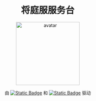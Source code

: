 <h1 align="center"> 将庭服服务台 </h1>
<p align="center">
  <img src="https://github.com/jiangtingdev.png" width="200px" alt="avatar">
</p>
<p align="center">
  由 <a href="https://vuepress.vuejs.org/"><img alt="Static Badge" src="https://img.shields.io/badge/VuePress-2.0.0--rc.20-3eaf7c"></a>
  和 <a href="https://theme-plume.vuejs.press/"><img alt="Static Badge" src="https://img.shields.io/badge/vuepress--theme--plume-1.0.0--rc.136-5086a1"></a>
  驱动
</p>

